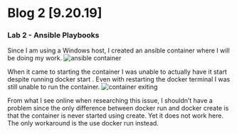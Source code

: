 # Blog 2 [9.20.19]

### Lab 2 - Ansible Playbooks

Since I am using a Windows host, I created an ansible container where I will be doing my work.
![ansible container](“https://raw.githubusercontent.com/cacaocat-syr/cacaocat-syr.github.io/master/Images/using-container-for-ansible.PNG”)

When it came to starting the container I was unable to actually have it start despite running docker start <container>. Even with restarting the docker terminal I was still unable to run the container.
![container exiting](“https://raw.githubusercontent.com/cacaocat-syr/cacaocat-syr.github.io/master/Images/container-not-starting.PNG”)

From what I see online when researching this issue, I shouldn’t have a problem since the only difference between docker run and docker create is that the container is never started using create. Yet it does not work here. 
The only workaround is the use docker run instead.

